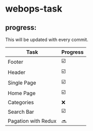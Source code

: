 # webops-task

## progress:

This will be updated with every commit.

| Task | Progress |
| --- | --- |
| Footer | :ballot_box_with_check: |
| Header | :ballot_box_with_check: |
| Single Page | :ballot_box_with_check: |
| Home Page | :ballot_box_with_check: |
| Categories | :x: |
| Search Bar | :ballot_box_with_check: |
| Pagation with Redux | :soon: |
